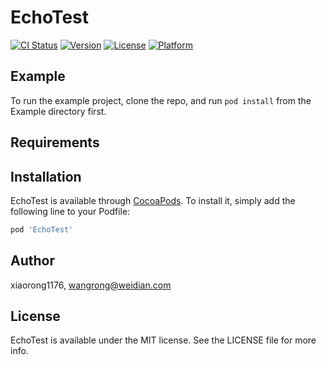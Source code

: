 # EchoTest

[![CI Status](http://img.shields.io/travis/xiaorong1176/EchoTest.svg?style=flat)](https://travis-ci.org/xiaorong1176/EchoTest)
[![Version](https://img.shields.io/cocoapods/v/EchoTest.svg?style=flat)](http://cocoapods.org/pods/EchoTest)
[![License](https://img.shields.io/cocoapods/l/EchoTest.svg?style=flat)](http://cocoapods.org/pods/EchoTest)
[![Platform](https://img.shields.io/cocoapods/p/EchoTest.svg?style=flat)](http://cocoapods.org/pods/EchoTest)

## Example

To run the example project, clone the repo, and run `pod install` from the Example directory first.

## Requirements

## Installation

EchoTest is available through [CocoaPods](http://cocoapods.org). To install
it, simply add the following line to your Podfile:

```ruby
pod 'EchoTest'
```

## Author

xiaorong1176, wangrong@weidian.com

## License

EchoTest is available under the MIT license. See the LICENSE file for more info.
